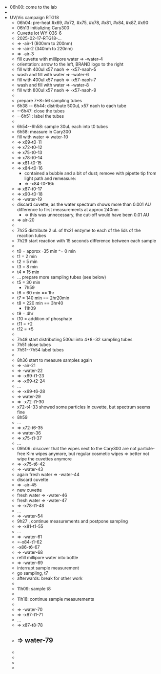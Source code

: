 - 06h00: come to the lab
-
- UV/Vis campaign RTG18
	- 06h04: pre-heat #x69, #x72, #x75, #x78, #x81, #x84, #x87, #x90
	- 06h13 initializing Cary300
	- Cuvette lot WY-036-6
	- 2025-02-17-RTG18-...
	- => -air-1 (800nm to 200nm)
	- => -air-2 (340nm to 220nm)
	- => -air-3
	- fill cuvette with millipore water => -water-4
	- orientation: arrow to the left, BRAND logo to the right
	- fill with 400ul x57 naoh => -x57-naoh-5
	- wash and fill with water => -water-6
	- fill with 400ul x57 naoh => -x57-naoh-7
	- wash and fill with water => -water-8
	- fill with 800ul x57 naoh => -x57-naoh-9
	-
	- prepare 7*8=56 sampling tubes
	- 6h38 -- 6h44: distribute 500uL x57 naoh to each tube
	- --6h47: close the tubes
	- --6h51 : label the tubes
	-
	- 6h54--6h58: sample 30uL each into t0 tubes
	- 6h58: measure in Cary300
	- fill with water => water-10
	- => x69-t0-11
	- => x72-t0-12
	- => x75-t0-13
	- => x78-t0-14
	- => x81-t0-15
	- => x84-t0-16
		- contained a bubble and a bit of dust; remove with pipette tip from light path and remeasure:
		- => -x84-t0-16b
	- => x87-t0-17
	- => x90-t0-18
	- => -water-19
	- discard cuvette, as the water spectrum shows more than 0.001 AU difference to first measurements at approx 240nm
		- => this was unnecessary, the cut-off would have been 0.01 AU
	- => air-20
	-
	- 7h25 distribute 2 uL of #x21 enzyme to each of the lids of the reaction tubes
	- 7h29 start reaction with 15 seconds difference between each sample
	-
	- t0 = approx -35 min ^= 0 min
	- t1 = 2 min
	- t2 = 5 min
	- t3 = 8 min
	- t4 = 15 min
	- ... prepare more sampling tubes (see below)
	- t5 = 30 min
		- 7h59
	- t6 = 60 min == 1hr
	- t7 = 140 min == 2hr20min
	- t8 = 220 min == 3hr40
		- 11h09
	- t9 = 4hr
	- t10 = addition of phosphate
	- t11 = +2
	- t12 = +5
	-
	- 7h48 start distributing 500ul into 4*8=32 sampling tubes
	- 7h51 close tubes
	- 7h51--7h54 label tubes
	-
	- 8h36 start to measure samples again
	- => -air-21
	- => -water-22
	- => -x69-t1-23
	- => -x69-t2-24
	- ...
	- => -x69-t6-28
	- => water-29
	- => -x72-t1-30
	- x72-t4-33 showed some particles in cuvette, but spectrum seems fine
	- 8h59
	- ...
	- => x72-t6-35
	- => water-36
	- => x75-t1-37
	- ...
	- 09h06: discover that the wipes next to the Cary300 are not particle-free Kim wipes anymore, but regular cosmetic wipes => better not wipe the cuvettes anymore
	- => -x75-t6-42
	- => -water-43
	- again fresh water => -water-44
	- discard cuvette
	- => -air-45
	- new cuvette
	- fresh water => -water-46
	- fresh water => -water-47
	- => -x78-t1-48
	- ...
	- => -water-54
	- 9h27 , continue measurements and postpone sampling
	- => -x81-t1-55
	- ...
	- => -water-61
	- =-x84-t1-62
	- -x86-t6-67
	- => -water-68
	- refill millipore water into bottle
	- => -water-69
	- interrupt sample measurement
	- go sampling, t7
	- afterwards: break for other work
	-
	- 11h09: sample t8
	-
	- 11h18: continue sample measurements
	-
	- => -water-70
	- => -x87-t1-71
	- ...
	- => x87-t8-78
	- => water-79
		-
	-
	-
	-
	-
